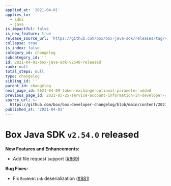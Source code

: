 ```yaml
---
applied_at: '2021-04-01'
applies_to:
  - sdks
  - java
is_impactful: false
is_new_feature: true
release_source_url: 'https://github.com/box/box-java-sdk/releases/tag/v2.54.0'
collapse: true
is_index: false
category_id: changelog
subcategory_id: ''
id: 2021-04-01-box-java-sdk-v2540-released
rank: null
total_steps: null
type: changelog
sibling_id: ''
parent_id: changelog
next_page_id: 2021-04-09-token-exchange-optional-parameter-added
previous_page_id: 2021-03-25-service-account-information-in-developer-console
source_url: >-
  https://github.com/box/box-developer-changelog/blob/main/content/2021/04-01-box-java-sdk-v2540-released.md
published_at: '2021-04-01'
---
```

# Box Java SDK `v2.54.0` released

**New Features and Enhancements:**

* Add file request support ([#869][1])

**Bug Fixes:**

* Fix `BoxWeblink` deserialization ([#881][2])

[1]: https://github.com/box/box-java-sdk/pull/869

[2]: https://github.com/box/box-java-sdk/pull/881